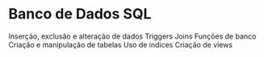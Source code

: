 # Banco de Dados SQL

Inserção, exclusão e alteração de dados
Triggers
Joins
Funções de banco
Criação e manipulação de tabelas
Uso de índices
Criação de views
